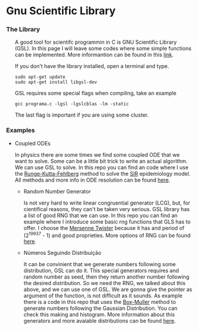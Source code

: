 # Gnu Scientific Library

<h3 id="intro">The Library</h3>
<ul><p>A good tool for scientifc programmin in C is GNU Scientific Library (GSL). In this page I will leave some codes where some simple functions can be implemented. More informantion can be found in this <a href="https://www.gnu.org/software/gsl/">link</a>.</p></ul>

<ul><p>If you don't have the library installed, open a terminal and type.</p></ul>

<ul><pre><code>sudo apt-get update
sudo apt-get install libgsl-dev</code></pre></ul>

<ul><p>GSL requires some special flags when compiling, take an example</p></ul>

<ul><pre><code>gcc programa.c -lgsl -lgslcblas -lm -static</code></pre></ul>

<ul><p>The last flag is important if you are using some cluster.</p></ul>

<h3 id="programas">Examples</h3>

<ul><li><p>Coupled ODEs</p></li></ul>
<ul><p>In physics there are some times we find some coupled ODE that we want to solve. Some can be a little bit trick to write an actual algorithm. We can use GSL to solve. In this repo you can find an code where I use the <a href="https://en.wikipedia.org/wiki/Runge%E2%80%93Kutta%E2%80%93Fehlberg_method">Runge-Kutta-Fehlberg</a> method to solve the <a href="https://en.wikipedia.org/wiki/Compartmental_models_in_epidemiology">SIR</a> epidemiology model. All methods and more info in ODE resolution can be found <a href="https://www.gnu.org/software/gsl/doc/html/ode-initval.html">here</a>.</p>
  
  
<ul><li><p>Random Number Generator</p></li></ul>
<ul><p>Is not very hard to write linear congruential generator (LCG), but, for cientifical reasons, they can't be taken very serious. GSL library has a list of good RNG that we can use. In this repo you can find an example where I introduce some basic rng functions that GLS has to offer. I choose the <a href="https://en.wikipedia.org/wiki/Mersenne_Twister">Mersenne Twister</a> because it has and period of (2<sup>19937</sup> - 1) and good proprieties. More options of RNG can be found <a href="https://www.gnu.org/software/gsl/doc/html/rng.html">here</a>.</p></ul>

<ul><li><p>Números Seguindo Distribuição</p></li></ul>
<ul><p>It can be convinient that we generate numbers following some distribution, GSL can do it. This special generators requires and random number as seed, then they return another number following the desired distribution. So we need the RNG, we talked about this above, and we can use one of GSL. We are gonna give the pointer as argument of the function, is not difficult as it sounds. As example there is a code in this repo that uses the <a href="https://en.wikipedia.org/wiki/Box%E2%80%93Muller_transform">Box-Muller</a> method to generate numbers following the Gaussian Distribution. You can check this making and histogram. More information about this generators and more avaiable distributions can be found <a href="https://www.gnu.org/software/gsl/doc/html/randist.html">here</a>.</p></ul>


